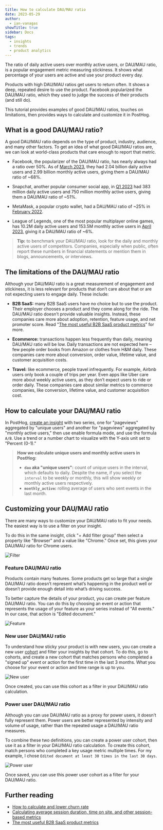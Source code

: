 ```yaml
---
title: How to calculate DAU/MAU ratio
date: 2023-05-29
author:
  - ian-vanagas
showTitle: true
sidebar: Docs
tags:
  - insights
  - trends
  - product analytics
---
```


The ratio of daily active users over monthly active users, or DAU/MAU ratio, is a popular engagement metric measuring stickiness. It shows what percentage of your users are active and use your product every day.

Products with high DAU/MAU ratios get users to return often. It shows a deep, repeated desire to use the product. Facebook popularized the DAU/MAU ratio, which they used to judge the success of their products (and still do).

This tutorial provides examples of good DAU/MAU ratios, touches on limitations, then provides ways to calculate and customize it in PostHog.

## What is a good DAU/MAU ratio?

A good DAU/MAU ratio depends on the type of product, industry, audience, and many other factors. To get an idea of what good DAU/MAU ratios are, we can look at world-class products that care enough to report that metric.

- Facebook, the popularizer of the DAU/MAU ratio, has nearly always had a ratio over 50%. As of [March 2023](https://investor.fb.com/investor-news/press-release-details/2023/Meta-Reports-First-Quarter-2023-Results/default.aspx), they had 2.04 billion daily active users and 2.99 billion monthly active users, giving them a DAU/MAU ratio of ~68%.

- Snapchat, another popular consumer social app, in [Q1 2023](https://s25.q4cdn.com/442043304/files/doc_financials/2023/q1/Snap-Inc-Q1-2023-Transcript.pdf) had 383 million daily active users and 750 million monthly active users, giving them a DAU/MAU ratio of ~51%.

- MetaMask, a popular crypto wallet, had a DAU/MAU ratio of ~25% in [February 2022](https://twitter.com/ljin18/status/1494804595305959427?lang=en).

- League of Legends, one of the most popular multiplayer online games, has 10.2M daily active users and 153.5M monthly active users in [April 2023](https://activeplayer.io/league-of-legends/), giving it a DAU/MAU ratio of ~6%.

> **Tip:** to benchmark your DAU/MAU ratio, look for the daily and monthly active users of competitors. Companies, especially when public, often report these numbers in financial statements or mention them in blogs, announcements, or interviews.

## The limitations of the DAU/MAU ratio

Although your DAU/MAU ratio is a great measurement of engagement and stickiness, it is less relevant for products that don’t care about that or are not expecting users to engage daily. These include:

- **B2B SaaS:** many B2B SaaS users have no choice but to use the product. Their employer chooses a product and they come along for the ride. The DAU/MAU ratio doesn’t provide valuable insights. Instead, these companies care more about adoption, retention, feature usage, and net promoter score. Read "[The most useful B2B SaaS product metrics](/blog/b2b-saas-product-metrics)" for more.

- **Ecommerce:** transactions happen less frequently than daily, meaning DAU/MAU ratio will be low. Daily transactions are not expected here – few people order books from Amazon or clothes from H&M daily. These companies care more about conversion, order value, lifetime value, and customer acquisition costs.

- **Travel:** like ecommerce, people travel infrequently. For example, Airbnb users only book a couple of trips per year. Even apps like Uber care more about weekly active users, as they don’t expect users to ride or order daily. These companies care about similar metrics to commerce companies, like conversion, lifetime value, and customer acquisition cost.

## How to calculate your DAU/MAU ratio

In PostHog, [create an insight](https://app.posthog.com/insights/new) with two series, one for "pageviews" aggregated by "unique users" and another for "pageviews" aggregated by "monthly active users," then use enable formula mode, and use the formula `A/B`. Use a trend or a number chart to visualize with the Y-axis unit set to "Percent (0-1)."

<ProductScreenshot
    imageLight="https://res.cloudinary.com/dmukukwp6/image/upload/v1714686352/posthog.com/contents/images/tutorials/dau-mau-ratio/dau-mau-light2.png" 
    imageDark="https://res.cloudinary.com/dmukukwp6/image/upload/v1714686352/posthog.com/contents/images/tutorials/dau-mau-ratio/dau-mau-dark2.png"
    alt="DAU/MAU ratio in PostHog" 
    classes="rounded"
/>

> **How we calculate unique users and monthly active users in PostHog:**
> - **`dau` aka "unique users":** count of unique users in the interval, which defaults to daily. Despite the name, if you select the `interval` to be weekly or monthly, this will show weekly or monthly active users respectively.
> - **`monthly_active`:** rolling average of users who sent events in the last month.

<PostHogAIPrompt question="What's my DAU/MAU ratio?" />

## Customizing your DAU/MAU ratio

There are many ways to customize your DAU/MAU ratio to fit your needs. The easiest way is to use a filter on your insight.

To do this in the same insight, click "+ Add filter group" then select a property like "Browser" and a value like "Chrome." Once set, this gives your DAU/MAU ratio for Chrome users.

![Filter](https://res.cloudinary.com/dmukukwp6/image/upload/v1710055416/posthog.com/contents/images/tutorials/dau-mau-ratio/filter.png)

### Feature DAU/MAU ratio

Products contain many features. Some products get so large that a single DAU/MAU ratio doesn’t represent what’s happening in the product well or doesn’t provide enough detail into what’s driving success.

To better capture the details of your product, you can create per feature DAU/MAU ratio. You can do this by choosing an event or action that represents the usage of your feature as your series instead of "All events." In our case, that action is "Edited document."

![Feature](https://res.cloudinary.com/dmukukwp6/image/upload/v1710055416/posthog.com/contents/images/tutorials/dau-mau-ratio/action.png)

### New user DAU/MAU ratio

To understand how sticky your product is with new users, you can create a new user [cohort](/docs/data/cohorts) and filter your insights by that cohort. To do this, go to cohorts, and create a new cohort that matches persons who completed a "signed up" event or action for the first time in the last 3 months. What you choose for your event or action and time range is up to you.

![New user](https://res.cloudinary.com/dmukukwp6/image/upload/v1710055416/posthog.com/contents/images/tutorials/dau-mau-ratio/new.png)

Once created, you can use this cohort as a filter in your DAU/MAU ratio calculation.

### Power user DAU/MAU ratio

Although you can use DAU/MAU ratio as a proxy for power users, it doesn’t fully represent them. Power users are better represented by intensity and volume of usage, rather than the repeated usage a DAU/MAU ratio measures.

To combine these two definitions, you can create a power user cohort, then use it as a filter in your DAU/MAU ratio calculation. To create this cohort, match persons who completed a key usage metric multiple times. For my example, I chose `Edited document at least 30 times in the last 30 days`.

![Power user](https://res.cloudinary.com/dmukukwp6/image/upload/v1710055416/posthog.com/contents/images/tutorials/dau-mau-ratio/power.png)

Once saved, you can use this power user cohort as a filter for your DAU/MAU ratio.

## Further reading

- [How to calculate and lower churn rate](/tutorials/churn-rate)
- [Calculating average session duration, time on site, and other session-based metrics](/tutorials/session-metrics)
- [The most useful B2B SaaS product metrics](/blog/b2b-saas-product-metrics)

<NewsletterForm />